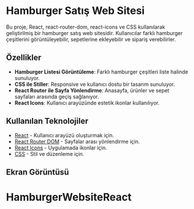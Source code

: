 # Hamburger Satış Web Sitesi

Bu proje, React, react-router-dom, react-icons ve CSS kullanılarak geliştirilmiş bir hamburger satış web sitesidir. Kullanıcılar farklı hamburger çeşitlerini görüntüleyebilir, sepetlerine ekleyebilir ve sipariş verebilirler.

## Özellikler

- **Hamburger Listesi Görüntüleme**: Farklı hamburger çeşitleri liste halinde sunuluyor.
- **CSS ile Stiller**: Responsive ve kullanıcı dostu bir tasarım sunuluyor.
- **React Router ile Sayfa Yönlendirme**: Anasayfa, ürünler ve sepet sayfaları arasında geçiş sağlanıyor.
- **React Icons**: Kullanıcı arayüzünde estetik ikonlar kullanılıyor.

## Kullanılan Teknolojiler

- [React](https://reactjs.org/) - Kullanıcı arayüzü oluşturmak için.
- [React Router DOM](https://reactrouter.com/) - Sayfalar arası yönlendirme için.
- [React Icons](https://react-icons.github.io/react-icons/) - Uygulamada ikonlar için.
- [CSS](https://developer.mozilla.org/en-US/docs/Web/CSS) - Stil ve düzenleme için.

## Ekran Görüntüsü
# HamburgerWebsiteReact

